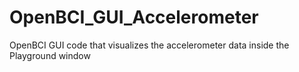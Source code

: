 # OpenBCI_GUI_Accelerometer
OpenBCI GUI code that visualizes the accelerometer data inside the Playground window

